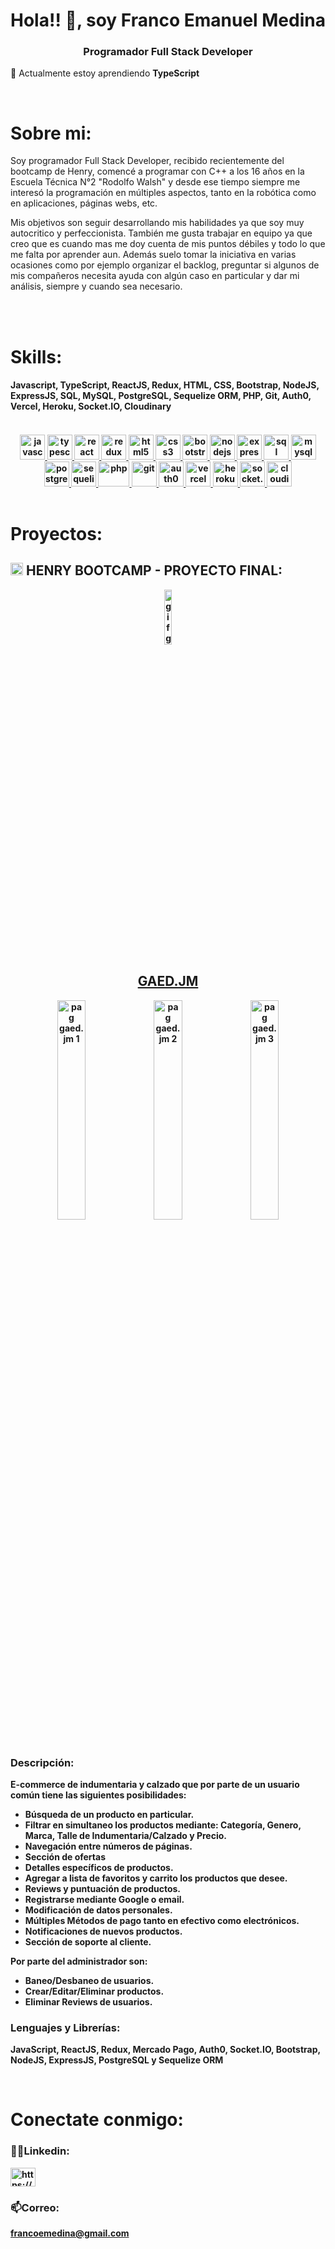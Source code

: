 <h1 align="center">Hola!! 👋, soy Franco Emanuel Medina</h1>
<h3 align="center">Programador Full Stack Developer</h3>

🌱 Actualmente estoy aprendiendo **TypeScript**

</br>
<div>
    <h1>Sobre mi:</h1>
</div>

Soy programador Full Stack Developer, recibido recientemente del bootcamp de Henry, comencé a programar con C++ a los 16 años en la Escuela Técnica N°2 "Rodolfo Walsh" y desde ese tiempo siempre me interesó la programación en múltiples aspectos, tanto en la robótica como en aplicaciones, páginas webs, etc.

Mis objetivos son seguir desarrollando mis habilidades ya que soy muy autocritico y perfeccionista. También me gusta trabajar en equipo ya que creo que es cuando mas me doy cuenta de mis puntos débiles y todo lo que me falta por aprender aun. Además suelo tomar la iniciativa en varias ocasiones como por ejemplo organizar el backlog, preguntar si algunos de mis compañeros necesita ayuda con algún caso en particular y dar mi análisis, siempre y cuando sea necesario.

</br>
</br>
<div>
    <h1>Skills:</h1>
</div>

<h4>
    Javascript, TypeScript, ReactJS, Redux, HTML, CSS, Bootstrap, NodeJS, ExpressJS, SQL, MySQL, PostgreSQL, Sequelize ORM, PHP, Git, Auth0, Vercel, Heroku, Socket.IO, Cloudinary
<h4>
</br>
<div align='center'> 
    <a href="https://developer.mozilla.org/en-US/docs/Web/JavaScript" target="_blank" rel="noreferrer"> <img src="https://cdn.worldvectorlogo.com/logos/logo-javascript.svg" alt="javascript" width="40" height="40"/> </a>
    <a href="https://www.typescriptlang.org/" target="_blank" rel="noreferrer"> <img src="https://cdn.worldvectorlogo.com/logos/typescript.svg" alt="typescript" width="40" height="40"/> </a>
    <a href="https://reactjs.org/" target="_blank" rel="noreferrer"> <img src="https://cdn.worldvectorlogo.com/logos/react-2.svg" alt="react" width="40" height="40"/> </a>
    <a href="https://redux.js.org" target="_blank" rel="noreferrer"> <img src="https://cdn.worldvectorlogo.com/logos/redux.svg" alt="redux" width="40" height="40"/> </a>
    <a href="https://www.w3.org/html/" target="_blank" rel="noreferrer"> <img src="https://cdn.worldvectorlogo.com/logos/html-1.svg" alt="html5" width="40" height="40"/> </a>
    <a href="https://www.w3schools.com/css/" target="_blank" rel="noreferrer"> <img src="https://cdn.worldvectorlogo.com/logos/css-3.svg" alt="css3" width="40" height="40"/> </a>
    <a href="https://getbootstrap.com/" target="_blank" rel="noreferrer"> <img src="https://cdn.worldvectorlogo.com/logos/bootstrap-5-1.svg" alt="bootstrap" width="40" height="40"/> </a>
    <a href="https://nodejs.org" target="_blank" rel="noreferrer"> <img src="https://cdn.worldvectorlogo.com/logos/nodejs-1.svg" alt="nodejs" width="40" height="40"/> </a>
    <a href="https://expressjs.com" target="_blank" rel="noreferrer"> <img src="https://ih1.redbubble.net/image.438908244.6144/flat,128x128,075,t.u2.jpg" alt="express" width="40" height="40"/> </a>
    <a href="https://developer.mozilla.org/es/docs/Glossary/SQL" target="_blank" rel="noreferrer"> <img src="https://icon-library.com/images/database-icon-transparent/database-icon-transparent-29.jpg" alt="sql" width="40" height="40"/> </a>
    <a href="https://www.mysql.com/" target="_blank" rel="noreferrer"> <img src="https://cdn.worldvectorlogo.com/logos/mysql-6.svg" alt="mysql" width="40" height="40"/> </a>
    <a href="https://www.postgresql.org" target="_blank" rel="noreferrer"> <img src="https://cdn.worldvectorlogo.com/logos/postgresql.svg" alt="postgresql" width="40" height="40"/> </a>
    <a href="https://sequelize.org/" target="_blank" rel="noreferrer"> <img src="https://camo.githubusercontent.com/c7df0ed52a480ff725aac7ac3a11c8aedb6f60ea8ab01929c6adea9903589222/68747470733a2f2f63646e2e69636f6e2d69636f6e732e636f6d2f69636f6e73322f323130372f504e472f3531322f66696c655f747970655f73657175656c697a655f69636f6e5f3133303137332e706e67" alt="sequelize" width="40" height="40"/> </a>
    <a href="https://www.php.net/" target="_blank" rel="noreferrer"> <img src="https://cdn.worldvectorlogo.com/logos/php-1.svg" alt="php" width="50" height="40"/> </a>
    <a href="https://git-scm.com/" target="_blank" rel="noreferrer"> <img src="https://cdn.worldvectorlogo.com/logos/git-icon.svg" alt="git" width="40" height="40"/> </a>
    <a href="https://auth0.com/" target="_blank" rel="noreferrer"> <img src="https://cdn.worldvectorlogo.com/logos/auth0.svg" alt="auth0" width="40" height="40"/> </a>
    <a href="https://vercel.com/" target="_blank" rel="noreferrer"> <img src="https://camo.githubusercontent.com/add2c9721e333f0043ac938f3dadbc26a282776e01b95b308fcaba5afaf74ae3/68747470733a2f2f6173736574732e76657263656c2e636f6d2f696d6167652f75706c6f61642f76313538383830353835382f7265706f7369746f726965732f76657263656c2f6c6f676f2e706e67" alt="vercel" width="40" height="40"/> </a>
    <a href="https://heroku.com" target="_blank" rel="noreferrer"> <img src="https://cdn.worldvectorlogo.com/logos/heroku-4.svg" alt="heroku" width="40" height="40"/> </a>
    <a href="https://socket.io/" target="_blank" rel="noreferrer"> <img src="https://cdn.worldvectorlogo.com/logos/socket-io.svg" alt="socket.io" width="40" height="40"/> </a>
    <a href="https://cloudinary.com/" target="_blank" rel="noreferrer"> <img src="https://cdn.worldvectorlogo.com/logos/cloudinary-2.svg" alt="cloudinary" width="40" height="40"/> </a>
</div>
</br>
<div>
    <h1>Proyectos:</h1>
</div>
<div>
    <h2> <img src="https://i.ibb.co/VwnHLBN/icon-henry.jpg" width="20px" alt="icon henry"/>  HENRY BOOTCAMP - PROYECTO FINAL:</h2>
<div>

<div align="center">
    <a href="https://gaed-jm-dusky.vercel.app/LandingPage" target="blank"><img src="https://media.giphy.com/media/OGumwl7nwzWIWqR0Ca/giphy.gif" width="15%" alt="gif gaed.jm"/>
    <h2>GAED.JM</h2></a>
</div>
<div align="center">
    <img src="https://i.giphy.com/media/RSiTULfYJ4YIDat87q/giphy.webp" width="30%" alt="pag gaed.jm 1"/>
    <img src="https://media.giphy.com/media/PzxilxAe8U3U7932Th/giphy.gif" width="30%" alt="pag gaed.jm 2"/>
    <img src="https://media.giphy.com/media/TwsklCF525y7XbZl3c/giphy.gif" width="30%" alt="pag gaed.jm 3"/>
</div>
</br>
<h3>
Descripción:
</h3>

E-commerce de indumentaria y calzado que por parte de un usuario común tiene las siguientes posibilidades:

- Búsqueda de un producto en particular.
- Filtrar en simultaneo los productos mediante: Categoría, Genero, Marca, Talle de Indumentaria/Calzado y Precio.
- Navegación entre números de páginas.
- Sección de ofertas
- Detalles específicos de productos.
- Agregar a lista de favoritos y carrito los productos que desee.
- Reviews y puntuación de productos.
- Registrarse mediante Google o email.
- Modificación de datos personales.
- Múltiples Métodos de pago tanto en efectivo como electrónicos.
- Notificaciones de nuevos productos.
- Sección de soporte al cliente.

Por parte del administrador son:

- Baneo/Desbaneo de usuarios.
- Crear/Editar/Eliminar productos.
- Eliminar Reviews de usuarios.

<h3>
Lenguajes y Librerías:
</h3>

JavaScript, ReactJS, Redux, Mercado Pago, Auth0, Socket.IO, Bootstrap, NodeJS, ExpressJS, PostgreSQL y Sequelize ORM

</br>
<div>
    <h1>Conectate conmigo:</h1>
</div>

<h3>👨‍💼Linkedin:</h3>
<p align="left">
<a href="https://www.linkedin.com/in/franco-medina-developer/" target="blank"><img align="center" src="https://raw.githubusercontent.com/rahuldkjain/github-profile-readme-generator/master/src/images/icons/Social/linked-in-alt.svg" alt="https://www.linkedin.com/in/franco-medina-developer/" height="30" width="40" /></a>
</p>

<h3>📫Correo:</h3>

**francoemedina@gmail.com**
